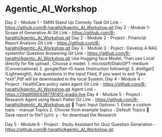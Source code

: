 # Agentic_AI_Workshop

Day 2 - Module 1 -  5MIN Stand Up Comedy Task 
    Git Link - https://github.com/B-harathi/Agentic_AI_Workshop.git
Day 2 - Module 1- Scope of Generative AI 
    Git Link - https://github.com/B-harathi/Agentic_AI_Workshop.git
Day 2 - Module 2 - Project : Financial Report Analysis 
    Git Link - https://github.com/B-harathi/Agentic_AI_Workshop.git
Day 3 - Module 3 - Poject : Develop A RAG systemfor Question Answering 
    Git Link - https://github.com/B-harathi/Agentic_AI_Workshop.git
            Use Hugging face Model,
            Then use Local directly for file upload ,
            Choose a model:
            1. microsoft/DialoGPT-medium (Conversational)
            2. google/flan-t5-base (Instruction following)
            3. distilgpt2 (Lightweight),
            Ask questions in the input Filed,
            If you want to exit Type "exit",Pdf will be downloaded in the local System.
Day 4 - Module 4 - Project : HealthCare policy sales agent 
    Git Link - https://github.com/B-harathi/Agentic_AI_Workshop.git
    Agent Link - https://29ddf06043977814f2.gradio.live
Day 4 - Module 5 - Project : Research Agent using React Patter 
    Git Link - https://github.com/B-harathi/Agentic_AI_Workshop.git
            🎯 Topic Input Options:
            1. Enter a custom topic - manual Topics
            2. Choose from example topics - Default Topics
            💾 Save report to file? (y/n): y - for download the Research 


Day 5 - Module 6 - Project : Study Assistant for Quiz Question Generation - https://github.com/B-harathi/Agentic_AI_Workshop.git

